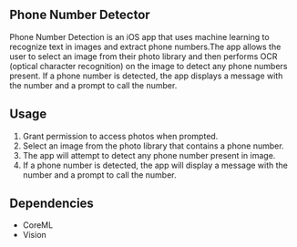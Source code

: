 ## Phone Number Detector

Phone Number Detection is an iOS app that uses machine learning to recognize text in images and extract phone numbers.The app allows the user to select an image from their photo library and then performs OCR (optical character recognition) on the image to detect any phone numbers present. If a phone number is detected, the app displays a message with the number and a prompt to call the number.

## Usage
1. Grant permission to access photos when prompted.
2. Select an image from the photo library that contains a phone number.
3. The app will attempt to detect any phone number present in image.
4. If a phone number is detected, the app will display a message with the number and a prompt to call the number.

## Dependencies
* CoreML
* Vision
